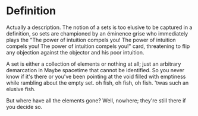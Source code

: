# Definition

Actually a description. The notion of a sets is too elusive to be captured in a definition, so sets are championed by an éminence grise who immediately plays the "The power of intuition compels you! The power of intuition compels you! The power of intuition compels you!" card, threatening to flip any objection against the objector and his poor intuition.



A set is either a collection of elements or nothing at all; just an arbitrary demarcation in Maybe spacetime that cannot be identified. So you never know if it's there or you've been pointing at the void filled with emptiness while rambling about the empty set. oh fish, oh fish, oh fish. 'twas such an elusive fish.

But where have all the elements gone? Well, nowhere; they're still there if you decide so.
